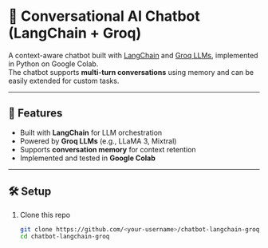 # 🤖 Conversational AI Chatbot (LangChain + Groq)

A context-aware chatbot built with [LangChain](https://www.langchain.com/) and [Groq LLMs](https://groq.com/), implemented in Python on Google Colab.  
The chatbot supports **multi-turn conversations** using memory and can be easily extended for custom tasks.

---

## 🚀 Features
- Built with **LangChain** for LLM orchestration
- Powered by **Groq LLMs** (e.g., LLaMA 3, Mixtral)
- Supports **conversation memory** for context retention
- Implemented and tested in **Google Colab**

---

## 🛠️ Setup
1. Clone this repo  
   ```bash
   git clone https://github.com/<your-username>/chatbot-langchain-groq.git
   cd chatbot-langchain-groq

